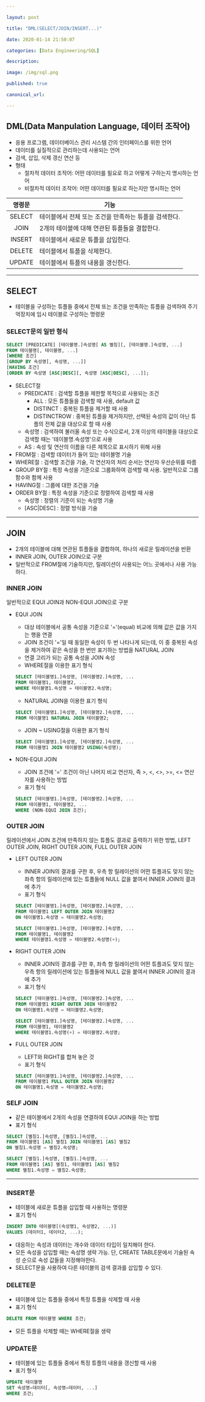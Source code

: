 ```yaml
---

layout: post

title: "DML(SELECT/JOIN/INSERT...)"

date: 2020-01-14 21:50:07

categories: [Data Engineering/SQL]

description:

image: /img/sql.png

published: true

canonical_url:

---
```


## DML(Data Manpulation Language, 데이터 조작어)

- 응용 프로그램, 데이터베이스 관리 시스템 간의 인터페이스를 위한 언어
- 데이터를 실질적으로 관리하는데 사용되는 언어
- 검색, 삽입, 삭제 갱신 연산 등
- 형태
  * 절차적 데이터 조작어: 어떤 데이터를 필요로 하고 어떻게 구하는지 명시하는 언어
  * 비절차적 데이터 조작어: 어떤 데이터를 필요로 하는지만 명시하는 언어

|명령문|기능|
|:---:|----|
|SELECT|테이블에서 전체 또는 조건을 만족하는 튜플을 검색한다.|
|JOIN|2개의 테이블에 대해 연관된 튜플들을 결합한다.|
|INSERT|테이블에서 새로운 튜플을 삽입한다.|
|DELETE|테이블에서 튜플을 삭제한다.|
|UPDATE|테이블에서 튜플의 내용을 갱신한다.|

----------------------------------------------------------

## SELECT

- 테이블을 구성하는 튜플들 중에서 전체 또는 조건을 만족하는 튜플을 검색하여 주기억장치에 임시 테이블로 구성하는 명령문

### SELECT문의 일반 형식

```sql
SELECT [PREDICATE] [테이블명.]속성명[ AS 별칭][, [테이블명.]속성명, ...]
FROM 테이블명[, 테이블명, ...]
[WHERE 조건]
[GROUP BY 속성명[, 속성명, ...]]
[HAVING 조건]
[ORDER BY 속성명 [ASC|DESC][, 속성명 [ASC|DESC], ...]];
```

- SELECT절
  * PREDICATE : 검색할 튜플을 제한할 목적으로 사용되는 조건
    + ALL : 모든 튜플들을 검색할 때 사용, default 값
    + DISTINCT : 중복된 튜플을 제거할 때 사용
    + DISTINCTROW : 중복된 튜플을 제거하지만, 선택된 속성의 값이 아닌 튜플의 전체 값을 대상으로 할 때 사용
  * 속성명 : 검색하여 불러올 속성 또는 수식으로서, 2개 이상의 테이블을 대상으로 검색할 때는 '테이블명.속성명'으로 사용
  * AS : 속성 및 연산의 이름을 다른 제목으로 표시하기 위해 사용
- FROM절 : 검색할 데이터가 들어 있는 테이블명 기술
- WHERE절 : 검색할 조건을 기술, 각 연산자의 처리 순서는 연산자 우선순위를 따름
- GROUP BY절 : 특정 속성을 기준으로 그룹화하여 검색할 때 사용. 일반적으로 그룹 함수와 함께 사용
- HAVING절 : 그룹에 대한 조건을 기술
- ORDER BY절 : 특정 속성을 기준으로 정렬하여 검색할 때 사용
  * 속성명 : 정렬의 기준이 되는 속성명 기술
  * [ASC|DESC] : 정렬 방식을 기술

--------------------------------------------------------

## JOIN

- 2개의 테이블에 대해 연관된 튜플들을 결합하여, 하나의 새로운 릴레이션을 반환
- INNER JOIN, OUTER JOIN으로 구분
- 일반적으로 FROM절에 기술하지만, 릴레이션이 사용되는 어느 곳에서나 사용 가능하다.

### INNER JOIN

일반적으로 EQUI JOIN과 NON-EQUI JOIN으로 구분

- EQUI JOIN
  * 대상 테이블에서 공통 속성을 기준으로 '='(equal) 비교에 의해 값은 값을 가지는 행을 연결
  * JOIN 조건이 '='일 때 동일한 속성이 두 번 나타나게 되는데, 이 중 중복된 속성을 제거하여 같은 속성을 한 번만 표기하는 방법을 NATURAL JOIN
  * 연결 고리가 되는 공통 속성을 JOIN 속성
  * WHERE절을 이용한 표기 형식

  ```sql
  SELECT [테이블명1.]속성명, [테이블명2.]속성명, ...
  FROM 테이블명1, 테이블명2, ...
  WHERE 테이블명1.속성명 = 테이블명2.속성명;
  ```

  * NATURAL JOIN을 이용한 표기 형식

  ```sql
  SELECT [테이블명1.]속성명, [테이블명2.]속성명, ...
  FROM 테이블명1 NATURAL JOIN 테이블명2;
  ```

  * JOIN ~ USING절을 이용한 표기 형식

  ```sql
  SELECT [테이블명1.]속성명, [테이블명2.]속성명, ...
  FROM 테이블명1 JOIN 테이블명2 USING(속성명);
  ```

- NON-EQUI JOIN
  * JOIN 조건에 '=' 조건이 아닌 나머지 비교 연산자, 즉 >, <, <>, >=, <= 연산자를 사용하는 방법
  * 표기 형식

  ```sql
  SELECT [테이블명1.]속성명, [테이블명2.]속성명, ...
  FROM 테이블명1, 테이블명2, ...
  WHERE (NON-EQUI JOIN 조건);
  ```

### OUTER JOIN

릴레이션에서 JOIN 조건에 만족하지 않는 튜플도 결과로 출력하기 위한 방법, LEFT OUTER JOIN, RIGHT OUTER JOIN, FULL OUTER JOIN

- LEFT OUTER JOIN
  * INNER JOIN의 결과를 구한 후, 우측 항 릴레이션의 어떤 튜플과도 맞지 않는 좌측 항의 릴레이션에 있는 튜플들에 NULL 값을 붙여서 INNER JOIN의 결과에 추가
  * 표기 형식

  ```sql
  SELECT [테이블명1.]속성명, [테이블명2.]속성명, ...
  FROM 테이블명1 LEFT OUTER JOIN 테이블명2
  ON 테이블명1.속성명 = 테이블명2.속성명;
  ```

  ```sql
  SELECT [테이블명1.]속성명, [테이블명2.]속성명, ...
  FROM 테이블명1, 테이블명2
  WHERE 테이블명1.속성명 = 테이블명2.속성명(+);
  ```

- RIGHT OUTER JOIN
  * INNER JOIN의 결과를 구한 후, 좌측 항 릴레이션의 어떤 튜플과도 맞지 않는 우측 항의 릴레이션에 있는 튜플들에 NULL 값을 붙여서 INNER JOIN의 결과에 추가
  * 표기 형식

  ```sql
  SELECT [테이블명1.]속성명, [테이블명2.]속성명, ...
  FROM 테이블명1 RIGHT OUTER JOIN 테이블명2
  ON 테이블명1.속성명 = 테이블명2.속성명;
  ```

  ```sql
  SELECT [테이블명1.]속성명, [테이블명2.]속성명, ...
  FROM 테이블명1, 테이블명2
  WHERE 테이블명1.속성명(+) = 테이블명2.속성명;
  ```

- FULL OUTER JOIN
  * LEFT와 RIGHT를 합쳐 놓은 것
  * 표기 형식

  ```sql
  SELECT [테이블명1.]속성명, [테이블명2.]속성명, ...
  FROM 테이블명1 FULL OUTER JOIN 테이블명2
  ON 테이블명1.속성명 = 테이블명2.속성명;
  ```

### SELF JOIN
- 같은 테이블에서 2개의 속성을 연결하여 EQUI JOIN을 하는 방법
- 표기 형식

```sql
SELECT [별칭1.]속성명, [별칭1.]속성명, ...
FROM 테이블명1 [AS] 별칭1 JOIN 테이블명1 [AS] 별칭2
ON 별칭1.속성명 = 별칭2.속성명;
```

```sql
SELECT [별칭1.]속성명, [별칭1.]속성명, ...
FROM 테이블명1 [AS] 별칭1, 테이블명1 [AS] 별칭2
WHERE 별칭1.속성명 = 별칭2.속성명;
```

------------------------------------------------------

### INSERT문
- 테이블에 새로운 튜플을 삽입할 때 사용하는 명령문
- 표기 형식

```sql
INSERT INTO 테이블명[(속성명1, 속성명2, ...)]
VALUES (데이터1, 데이터2, ...);
```

- 대응하는 속성과 데이터는 개수와 데이터 타입이 일치해야 한다.
- 모든 속성을 삽입할 때는 속성명 생략 가능. 단, CREATE TABLE문에서 기술된 속성 순으로 속성 값들을 지정해야한다.
- SELECT문을 사용하여 다른 테이블의 검색 결과를 삽입할 수 있다.

### DELETE문
- 테이블에 있는 튜플들 중에서 특정 튜플을 삭제할 때 사용
- 표기 형식

```sql
DELETE FROM 테이블명 WHERE 조건;
```

- 모든 튜플을 삭제할 때는 WHERE절을 생략

### UPDATE문
- 테이블에 있는 튜플들 중에서 특정 튜플의 내용을 갱신할 때 사용
- 표기 형식

```sql
UPDATE 테이블명
SET 속성명=데이터[, 속성명=데이터, ...]
WHERE 조건;
```
